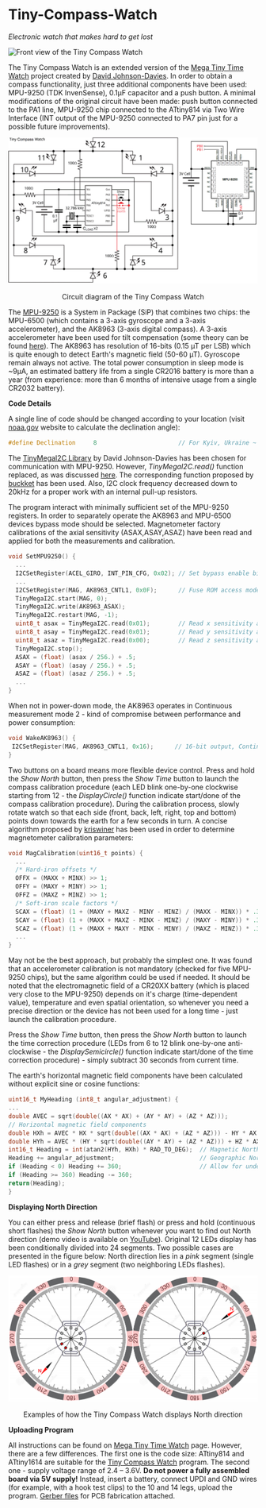 # Tiny-Compass-Watch
*Electronic watch that makes hard to get lost*

![Front view of the Tiny Compass Watch](figures/front_side.png)

The Tiny Compass Watch is an extended version of the [Mega Tiny Time Watch](https://github.com/technoblogy/mega-tiny-time-watch/) project created by [David Johnson-Davies](https://github.com/technoblogy). In order to obtain a compass functionality, just three additional components have been used: MPU-9250 (TDK InvenSense), 0.1µF capacitor and a push button. A minimal modifications of the original circuit have been made: push button connected to the PA1 line, MPU-9250 chip connected to the ATtiny814 via Two Wire Interface (INT output of the MPU-9250 connected to PA7 pin just for a possible future improvements).

![Circuit of the Tiny Compass Watch](figures/circuit.png)
<p align="center">Circuit diagram of the Tiny Compass Watch

  The [MPU-9250](https://invensense.tdk.com/products/motion-tracking/9-axis/mpu-9250/) is a System in Package (SiP) that combines two chips: the MPU-6500 (which contains a 3-axis gyroscope and a 3-axis accelerometer), and the AK8963 (3-axis digital compass). A 3-axis accelerometer have been used for tilt compensation (some theory can be found [here](https://ieeexplore.ieee.org/abstract/document/838300)). The AK8963 has resolution of 16-bits (0.15 µT per LSB) which is quite enough to detect Earth's magnetic field (50-60 µT). Gyroscope remain always not active. The total power consumption in sleep mode is ~9µA, an estimated battery life from a single CR2016 battery is more than a year (from experience: more than 6 months of intensive usage from a single CR2032 battery).
  
  **Code Details**
  
  A single line of code should be changed according to your location (visit [noaa.gov](https://www.ngdc.noaa.gov/geomag/calculators/magcalc.shtml#declination) website to calculate the declination angle):
  ```C++
  #define Declination     8                       // For Kyiv, Ukraine ~ +8 deg (2022 year)
```
  The [TinyMegaI2C Library](https://github.com/technoblogy/tiny-mega-i2c) by David Johnson-Davies has been chosen for communication with MPU-9250. However, *TinyMegaI2C.read()* function replaced, as was discussed [here](https://github.com/technoblogy/tiny-mega-i2c/issues/3). The corresponding function proposed by [buckket](https://gist.github.com/buckket/09619e6cdc5dee056d41bfb57065db81) has been used. Also, I2C clock frequency decreased down to 20kHz for a proper work with an internal pull-up resistors.
  
  The program interact with minimally sufficient set of the MPU-9250 registers. In order to separately operate the AK8963 and MPU-6500 devices bypass mode should be selected. Magnetometer factory calibrations of the axial sensitivity (ASAX,ASAY,ASAZ) have been read and applied for both the measurements
and calibration.
  ```C++
  void SetMPU9250() {
    ...
    I2CSetRegister(ACEL_GIRO, INT_PIN_CFG, 0x02); // Set bypass enable bit
    ...
    I2CSetRegister(MAG, AK8963_CNTL1, 0x0F);      // Fuse ROM access mode
    TinyMegaI2C.start(MAG, 0);
    TinyMegaI2C.write(AK8963_ASAX);
    TinyMegaI2C.restart(MAG, -1);
    uint8_t asax = TinyMegaI2C.read(0x01);        // Read x sensitivity adjustment value, send ACK
    uint8_t asay = TinyMegaI2C.read(0x01);        // Read y sensitivity adjustment value, send ACK
    uint8_t asaz = TinyMegaI2C.read(0x00);        // Read z sensitivity adjustment value, send NACK
    TinyMegaI2C.stop();
    ASAX = (float) (asax / 256.) + .5;
    ASAY = (float) (asay / 256.) + .5;
    ASAZ = (float) (asaz / 256.) + .5;
    ...
  }
```
  When not in power-down mode, the AK8963 operates in Continuous measurement mode 2 - kind of compromise between performance and power consumption:
   ```C++
  void WakeAK8963() {
    I2CSetRegister(MAG, AK8963_CNTL1, 0x16);      // 16-bit output, Continuous measurement mode 2
  }
```
  
  Two buttons on a board means more flexible device control. Press and hold the *Show North* button, then press the *Show Time* button to launch the compass calibration procedure (each LED blink one-by-one clockwise starting from 12 - the *DisplayCircle()* function indicate start/done of the compass calibration procedure). During the calibration process, slowly rotate watch so that each side (front, back, left, right, top and bottom) points down towards the earth for a few seconds in turn. A concise algorithm proposed by [kriswiner](https://github.com/kriswiner/MPU6050/wiki/Simple-and-Effective-Magnetometer-Calibration) has been used in order to determine magnetometer calibration parameters:
  ```C++
  void MagCalibration(uint16_t points) {
    ...
    /* Hard-iron offsets */
    OFFX = (MAXX + MINX) >> 1;                           
    OFFY = (MAXY + MINY) >> 1;
    OFFZ = (MAXZ + MINZ) >> 1;
    /* Soft-iron scale factors */
    SCAX = (float) (1 + (MAXY + MAXZ - MINY - MINZ) / (MAXX - MINX)) * .33;
    SCAY = (float) (1 + (MAXX + MAXZ - MINX - MINZ) / (MAXY - MINY)) * .33;
    SCAZ = (float) (1 + (MAXX + MAXY - MINX - MINY) / (MAXZ - MINZ)) * .33;
    ...
  }
```
  May not be the best approach, but probably the simplest one. It was found that an accelerometer calibration is not mandatory (checked for five MPU-9250 chips), but the same algorithm could be used if needed. It should be noted that the electromagnetic field of a CR20XX battery (which is placed very close to the MPU-9250) depends on it's charge (time-dependent value), temperature and even spatial orientation, so whenever you need a precise direction or the device has not been used for a long time - just launch the calibration procedure.
  
  Press the *Show Time* button, then press the *Show North* button to launch the time correction procedure (LEDs from 6 to 12 blink one-by-one anti-clockwise - the *DisplaySemicircle()* function indicate start/done of the time correction procedure) - simply subtract 30 seconds from current time.
  
  The earth's horizontal magnetic field components have been calculated without explicit sine or cosine functions:
  ```C
  uint16_t MyHeading (int8_t angular_adjustment) {
  ...
  double AVEC = sqrt(double((AX * AX) + (AY * AY) + (AZ * AZ)));
  // Horizontal magnetic field components
  double HXh = AVEC * HX * sqrt(double((AX * AX) + (AZ * AZ))) - HY * AX * AY + HZ * AY * sqrt(double((AY * AY) + (AZ * AZ)));
  double HYh = AVEC * (HY * sqrt(double((AY * AY) + (AZ * AZ))) + HZ * AX);
  int16_t Heading = int(atan2(HYh, HXh) * RAD_TO_DEG);  // Magnetic North
  Heading += angular_adjustment;                        // Geographic North
  if (Heading < 0) Heading += 360;                      // Allow for under/overflow
  if (Heading >= 360) Heading -= 360;
  return(Heading);
}
```

  **Displaying North Direction**
  
  You can either press and release (brief flash) or press and hold (continuous short flashes) the *Show North* button whenever you want to find out North direction (demo video is available on [YouTube](https://www.youtube.com/watch?v=BqxkJCPgP0E)). Original 12 LEDs display has been conditionally divided into 24 segments. Two possible cases are presented in the figure below: North direction lies in a *pink* segment (single LED flashes) or in a *grey* segment (two neighboring LEDs flashes).
  
![Show North example](figures/north_show_example.png)
<p align="center">Examples of how the Tiny Compass Watch displays North direction
  
  **Uploading Program**
  
  All instructions can be found on [Mega Tiny Time Watch](http://www.technoblogy.com/show?2OKF) page. However, there are a few differences. The first one is the code size: ATtiny814 and ATtiny1614 are suitable for the [Tiny Compass Watch](https://github.com/akapulko20/Tiny-Compass-Watch/blob/main/CompassWatch.ino) program. The second one - supply voltage range of 2.4 – 3.6V. **Do not power a fully assembled board via 5V supply!** Instead, insert a battery, connect UPDI and GND wires (for example, with a hook test clips) to the 10 and 14 legs, upload the program. [Gerber files](https://github.com/akapulko20/Tiny-Compass-Watch/raw/main/Gerber_Tiny_Compass_Watch%20.zip) for PCB fabrication attached.
